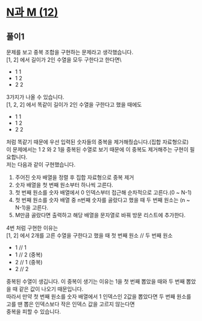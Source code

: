 # [N과 M (12)](https://www.acmicpc.net/problem/15666)

## 풀이1

문제를 보고 중복 조합을 구현하는 문제라고 생각했습니다.\
[1, 2] 에서 길이가 2인 수열을 모두 구한다고 한다면\
- 1 1
- 1 2
- 2 2

3가지가 나올 수 있습니다.\
[1, 2, 2] 에서 똑같이 길이가 2인 수열을 구한다고 했을 때에도
- 1 1
- 1 2
- 2 2

처럼 똑같기 때문에 우선 입력된 숫자들의 중복을 제거해줬습니다.(집합 자료형으로)\
이 문제에서는 1 2 와 2 1을 중복된 수열로 보기 때문에 이 중복도 제거해주는 구현이 필요합니다.\
저는 다음과 같이 구현했습니다.
1. 주어진 숫자 배열을 정렬 후 집합 자료형으로 중복 제거
2. 숫자 배열을 첫 번째 원소부터 하나씩 고른다.
3. 첫 번째 원소를 숫자 배열에서 0 인덱스부터 접근해 순차적으로 고른다.(0 ~ N-1)
4. 첫 번째 원소를 숫자 배열 중 n번째 숫자를 골랐다고 했을 때 두 번째 원소는 (n ~ N-1)을 고른다.
5. M만큼 골랐다면 출력하고 해당 배열을 문자열로 바꿔 방문 리스트에 추가한다.

4번 처럼 구현한 이유는\
[1, 2] 에서 2개를 고른 수열을 구한다고 했을 때
첫 번째 원소 // 두 번째 원소
- 1 // 1
- 1 // 2 (중복)
- 2 // 1 (중복)
- 2 // 2

중복된 수열이 생깁니다. 이 중복이 생기는 이유는 1을 첫 번째 뽑았을 때와 두 번째 뽑았을 때 같은 값이 나오기 때문입니다.\
따라서 만약 첫 번째 원소를 숫자 배열에서 1 인덱스인 2값을 뽑았다면 두 번째 원소를 고를 땐 뽑은 인덱스보다 작은 인덱스 값을 고르지 않는다면\
중복을 피할 수 있습니다.